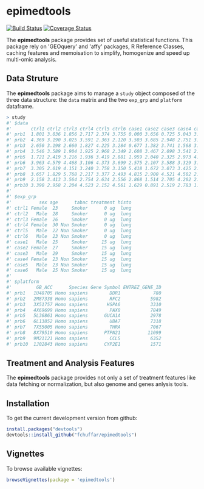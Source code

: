 # epimedtools

[![Build Status](https://api.travis-ci.org/fchuffar/epimedtools.png?branch=master)](https://travis-ci.org/fchuffar/epimedtools)
[![Coverage Status](https://img.shields.io/codecov/c/github/fchuffar/epimedtools/master.svg)](https://codecov.io/github/fchuffar/epimedtools?branch=master)


The __epimedtools__ package provides set of useful statistical functions. This package rely on 'GEOquery' and 'affy' packages, R Reference Classes, caching features and memoisation to simplify, homogenize and speed up multi-omic analysis.

## Data Struture

The __epimedtools__ package aims to manage a `study` object composed of the three data structure: the `data` matrix and the two `exp_grp` and `platform` dataframe.

```R
> study
#' $data
#'       ctrl1 ctrl2 ctrl3 ctrl4 ctrl5 ctrl6 case1 case2 case3 case4 case5 case6
#' prb1  1.801 3.036 1.856 2.717 2.374 3.755 0.000 3.656 0.725 5.043 3.265 3.539
#' prb2  4.369 3.190 3.025 3.591 2.363 2.120 3.503 3.685 2.948 2.751 3.656 2.525
#' prb3  2.650 3.198 2.660 1.827 4.225 3.284 0.677 1.382 3.741 1.568 3.287 2.930
#' prb4  3.546 3.589 1.904 1.925 2.968 2.349 2.608 3.467 2.098 3.541 2.854 1.796
#' prb5  1.721 2.419 3.216 1.936 3.419 2.881 1.959 2.040 2.325 2.973 4.222 2.918
#' prb6  3.963 4.579 4.468 3.106 4.373 3.699 2.575 2.107 3.588 3.329 3.626 0.257
#' prb7  3.305 2.019 4.151 3.240 3.758 3.150 5.418 1.672 3.073 3.425 2.434 0.734
#' prb8  3.657 1.829 5.768 2.217 3.377 2.493 4.815 2.900 4.521 4.502 2.144 3.973
#' prb9  2.158 3.413 3.564 2.754 2.634 2.556 2.868 1.514 2.705 4.202 2.030 1.197
#' prb10 3.390 2.958 2.204 4.523 2.152 4.561 1.629 0.891 2.519 2.783 1.541 2.375
#'
#' $exp_grp
#'          sex age      tabac treatment histo
#' ctrl1 Female  23     Smoker      0 ug  lung
#' ctrl2   Male  28     Smoker      0 ug  lung
#' ctrl3 Female  26     Smoker      0 ug  lung
#' ctrl4 Female  30 Non Smoker      0 ug  lung
#' ctrl5   Male  22 Non Smoker      0 ug  lung
#' ctrl6   Male  23 Non Smoker      0 ug  lung
#' case1   Male  25     Smoker     15 ug  lung
#' case2 Female  27     Smoker     15 ug  lung
#' case3   Male  29     Smoker     15 ug  lung
#' case4 Female  23 Non Smoker     15 ug  lung
#' case5   Male  23 Non Smoker     15 ug  lung
#' case6   Male  25 Non Smoker     15 ug  lung
#'
#' $platform
#'         GB_ACC      Species Gene Symbol ENTREZ_GENE_ID
#' prb1   1U48705 Homo sapiens        DDR1            780
#' prb2   2M87338 Homo sapiens        RFC2           5982
#' prb3   3X51757 Homo sapiens       HSPA6           3310
#' prb4   4X69699 Homo sapiens        PAX8           7849
#' prb5   5L36861 Homo sapiens      GUCA1A           2978
#' prb6   6L13852 Homo sapiens        UBA7           7318
#' prb7   7X55005 Homo sapiens        THRA           7067
#' prb8   8X79510 Homo sapiens      PTPN21          11099
#' prb9   9M21121 Homo sapiens        CCL5           6352
#' prb10  1J02843 Homo sapiens      CYP2E1           1571

```

## Treatment and Analysis Features

The __epimedtools__ package provides not only a set of treatment features like data fetching or normalization, but also genome and genes anlysis tools.

## Installation

To get the current development version from github:

```R
install.packages("devtools")
devtools::install_github("fchuffar/epimedtools")
```


## Vignettes

To browse available vignettes:

```R
browseVignettes(package = 'epimedtools')
```

